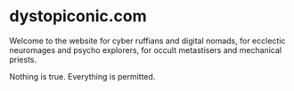 # dystopiconic.com
Welcome to the website for cyber ruffians and digital nomads, for ecclectic neuromages and psycho explorers, for occult metastisers and mechanical priests.

Nothing is true. Everything is permitted.
